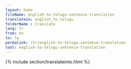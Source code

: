 ```yaml
---
layout: home
fileName: english-to-telugu-sentence-translation
translatein: english_to_telugu
folderName : translate
lang: tr
from: en
to: te
permalink: /tr/english-to-telugu-sentence-translation
tool: english-to-telugu-sentence-translation
---
```

{% include section/translateinto.html %}